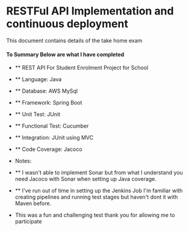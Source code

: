 # RESTFul API Implementation and continuous deployment

This document contains details of the take home exam

#### To Summary Below are what I have completed

* ** REST API For Student Enrolment Project for School
* ** Language: Java
* ** Database: AWS MySql
* ** Framework: Spring Boot
* ** Unit Test: JUnit
* ** Functional Test: Cucumber
* ** Integration: JUnit using MVC
* ** Code Coverage: Jacoco

* Notes:
* ** I wasn't able to implement Sonar but from what I understand you need Jacoco with Sonar when setting up Java coverage.
* ** I've run out of time in setting up the Jenkins Job I'm familiar with creating pipelines and running test stages but haven't dont it with Maven before.

* This was a fun and challenging test thank you for allowing me to participate
